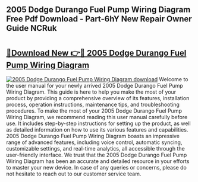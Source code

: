 ## 2005 Dodge Durango Fuel Pump Wiring Diagram Free Pdf Download - Part-6hY New Repair Owner Guide NCRuk

# <h2><a href="http://dfjo2j.blite.top/?on=2005+Dodge+Durango+Fuel+Pump+Wiring+Diagram">🔗Download New 👉🔴 2005 Dodge Durango Fuel Pump Wiring Diagram</a></h2>

[![2005 Dodge Durango Fuel Pump Wiring Diagram download](https://i.imgur.com/lujVjoI.png)](http://dfjo2j.blite.top/?on=2005+Dodge+Durango+Fuel+Pump+Wiring+Diagram)
Welcome to the user manual for your newly arrived 2005 Dodge Durango Fuel Pump Wiring Diagram. This guide is here to help you make the most of your product by providing a comprehensive overview of its features, installation process, operation instructions, maintenance tips, and troubleshooting procedures. To make the most of your 2005 Dodge Durango Fuel Pump Wiring Diagram, we recommend reading this user manual carefully before use. It includes step-by-step instructions for setting up the product, as well as detailed information on how to use its various features and capabilities. 2005 Dodge Durango Fuel Pump Wiring Diagram boasts an impressive range of advanced features, including voice control, automatic syncing, customizable settings, and real-time analytics, all accessible through the user-friendly interface. We trust that the 2005 Dodge Durango Fuel Pump Wiring Diagram has been an accurate and detailed resource in your efforts to master your new device. In case of any queries or concerns, please do not hesitate to reach out to our customer service team.
